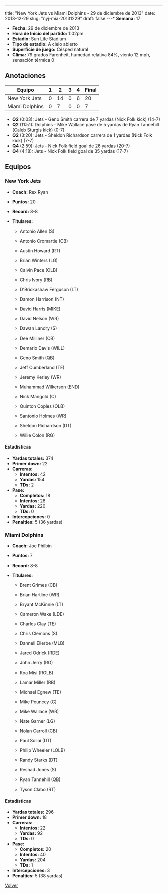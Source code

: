 ---
title: "New York Jets vs Miami Dolphins - 29 de diciembre de 2013"
date: 2013-12-29
slug: "nyj-mia-20131229"
draft: false
---* **Semana:** 17
* **Fecha:** 29 de diciembre de 2013
* **Hora de Inicio del partido:** 1:02pm
* **Estadio:** Sun Life Stadium
* **Tipo de estadio:** A cielo abierto
* **Superficie de juego:** Césped natural
* **Clima:** 79 grados Farenheit, humedad relativa 84%, viento 12 mph, sensación térmica 0




## Anotaciones
| Equipo | 1 | 2 | 3 | 4 | Final |
|--------|---|---|---|---|-------|
| New York Jets  | 0 | 14 | 0 | 6  | 20 |
| Miami Dolphins  | 0 | 7 | 0 | 0  | 7 |
* **Q2** (0:03): Jets - Geno Smith carrera de 7 yardas (Nick Folk kick) (14-7)
* **Q2** (11:51): Dolphins - Mike Wallace pase de 5 yardas de Ryan Tannehill (Caleb Sturgis kick) (0-7)
* **Q2** (3:20): Jets - Sheldon Richardson carrera de 1 yardas (Nick Folk kick) (7-7)
* **Q4** (2:59): Jets - Nick Folk field goal de 26 yardas (20-7)
* **Q4** (4:18): Jets - Nick Folk field goal de 35 yardas (17-7)


## Equipos


### New York Jets
* **Coach:** Rex Ryan
* **Puntos:** 20
* **Record:** 8-8
* **Titulares:** 

  * Antonio Allen (S) 

  * Antonio Cromartie (CB) 

  * Austin Howard (RT) 

  * Brian Winters (LG) 

  * Calvin Pace (OLB) 

  * Chris Ivory (RB) 

  * D'Brickashaw Ferguson (LT) 

  * Damon Harrison (NT) 

  * David Harris (MIKE) 

  * David Nelson (WR) 

  * Dawan Landry (S) 

  * Dee Milliner (CB) 

  * Demario Davis (WILL) 

  * Geno Smith (QB) 

  * Jeff Cumberland (TE) 

  * Jeremy Kerley (WR) 

  * Muhammad Wilkerson (END) 

  * Nick Mangold (C) 

  * Quinton Coples (OLB) 

  * Santonio Holmes (WR) 

  * Sheldon Richardson (DT) 

  * Willie Colon (RG) 

#### Estadísticas
* **Yardas totales:** 374
* **Primer down:** 22
* **Carreras:**
  * **Intentos:** 42
  * **Yardas:** 154
  * **TDs:** 2
* **Pase:**
  * **Completos:** 18
  * **Intentos:** 28
  * **Yardas:** 220
  * **TDs:** 0
* **Intercepciones:** 0
* **Penalties:** 5 (36 yardas)

### Miami Dolphins
* **Coach:** Joe Philbin
* **Puntos:** 7
* **Record:** 8-8
* **Titulares:** 

  * Brent Grimes (CB) 

  * Brian Hartline (WR) 

  * Bryant McKinnie (LT) 

  * Cameron Wake (LDE) 

  * Charles Clay (TE) 

  * Chris Clemons (S) 

  * Dannell Ellerbe (MLB) 

  * Jared Odrick (RDE) 

  * John Jerry (RG) 

  * Koa Misi (ROLB) 

  * Lamar Miller (RB) 

  * Michael Egnew (TE) 

  * Mike Pouncey (C) 

  * Mike Wallace (WR) 

  * Nate Garner (LG) 

  * Nolan Carroll (CB) 

  * Paul Soliai (DT) 

  * Philip Wheeler (LOLB) 

  * Randy Starks (DT) 

  * Reshad Jones (S) 

  * Ryan Tannehill (QB) 

  * Tyson Clabo (RT) 

#### Estadísticas
* **Yardas totales:** 296
* **Primer down:** 18
* **Carreras:**
  * **Intentos:** 22
  * **Yardas:** 92
  * **TDs:** 0
* **Pase:**
  * **Completos:** 20
  * **Intentos:** 40
  * **Yardas:** 204
  * **TDs:** 1
* **Intercepciones:** 3
* **Penalties:** 5 (38 yardas)


[Volver](/historia/2013)
